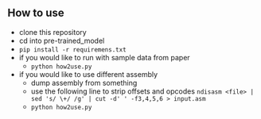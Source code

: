 ## How to use

- clone this repository
- cd into pre-trained_model
- `pip install -r requiremens.txt`
- if you would like to run with sample data from paper
  - `python how2use.py`
- if you would like to use different assembly
  - dump assembly from something
  - use the following line to strip offsets and opcodes
    `ndisasm <file> | sed 's/ \+/ /g' | cut -d' ' -f3,4,5,6 > input.asm`
  - `python how2use.py`
